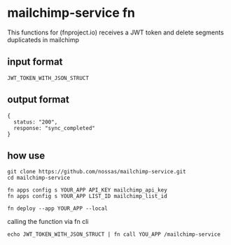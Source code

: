# mailchimp-service fn

This functions for (fnproject.io) receives a JWT token and delete segments duplicateds in mailchimp

## input format
```
JWT_TOKEN_WITH_JSON_STRUCT
```

## output format
```
{
  status: "200",
  response: "sync_completed"
}
```

## how use

```
git clone https://github.com/nossas/mailchimp-service.git
cd mailchimp-service

fn apps config s YOUR_APP API_KEY mailchimp_api_key
fn apps config s YOUR_APP LIST_ID mailchimp_list_id

fn deploy --app YOUR_APP --local
```

calling the function via fn cli
```
echo JWT_TOKEN_WITH_JSON_STRUCT | fn call YOU_APP /mailchimp-service
```

